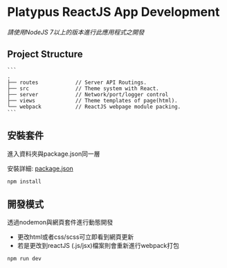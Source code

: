 # Platypus ReactJS App Development

*請使用NodeJS 7以上的版本進行此應用程式之開發*



## Project Structure

```
​```
.
├── routes            // Server API Routings.
├── src               // Theme system with React.
├── server			  // Network/port/logger control
├── views             // Theme templates of page(html).
└── webpack           // ReactJS webpage module packing.
​```
```



## 安裝套件

進入資料夾與package.json同一層

安裝詳細:  [package.json](https://github.com/dafzheng/Platypus/blob/TASK_0053_20181219/react_app/package.json)

```
npm install
```



## 開發模式

透過nodemon與網頁套件進行動態開發

* 更改html或者css/scss可立即看到網頁更新
* 若是更改到reactJS (.js/jsx)檔案則會重新進行webpack打包

```
npm run dev
```









